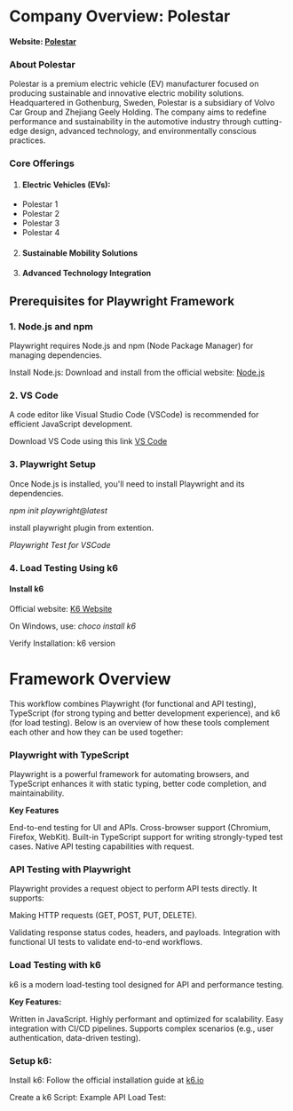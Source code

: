 # Company Overview: Polestar
#### Website: [Polestar](https://www.polestar.com/se)

### About Polestar 

Polestar is a premium electric vehicle (EV) manufacturer focused on producing sustainable and innovative electric mobility solutions. Headquartered in Gothenburg, Sweden, Polestar is a subsidiary of Volvo Car Group and Zhejiang Geely Holding. The company aims to redefine performance and sustainability in the automotive industry through cutting-edge design, advanced technology, and environmentally conscious practices.


### Core Offerings

1. #### Electric Vehicles (EVs):

- Polestar 1
- Polestar 2 
- Polestar 3
- Polestar 4 

2. #### Sustainable Mobility Solutions
3. #### Advanced Technology Integration


##  Prerequisites for Playwright Framework

### 1. Node.js and npm
Playwright requires Node.js and npm (Node Package Manager) for managing dependencies.

Install Node.js:
Download and install from the official website: [Node.js](https://nodejs.org/en)

### 2. VS Code

A code editor like Visual Studio Code (VSCode) is recommended for efficient JavaScript development.

Download VS Code using this link [VS Code](https://code.visualstudio.com/download)

### 3. Playwright Setup

Once Node.js is installed, you'll need to install Playwright and its dependencies.

_npm init playwright@latest_

install playwright plugin from extention.

_Playwright Test for VSCode_

### 4. Load Testing Using k6

#### Install k6

Official website: [K6 Website](https://k6.io/)

On Windows, use:  _choco install k6_

Verify Installation: k6 version

# Framework Overview

This workflow combines Playwright (for functional and API testing), TypeScript (for strong typing and better development experience), and k6 (for load testing). Below is an overview of how these tools complement each other and how they can be used together:

### Playwright with TypeScript
Playwright is a powerful framework for automating browsers, and TypeScript enhances it with static typing, better code completion, and maintainability.

**Key Features**

End-to-end testing for UI and APIs.
Cross-browser support (Chromium, Firefox, WebKit).
Built-in TypeScript support for writing strongly-typed test cases.
Native API testing capabilities with request.

### API Testing with Playwright
Playwright provides a request object to perform API tests directly. It supports:

Making HTTP requests (GET, POST, PUT, DELETE).

Validating response status codes, headers, and payloads.
Integration with functional UI tests to validate end-to-end workflows.

### Load Testing with k6
k6 is a modern load-testing tool designed for API and performance testing.

**Key Features:**

Written in JavaScript.
Highly performant and optimized for scalability.
Easy integration with CI/CD pipelines.
Supports complex scenarios (e.g., user authentication, data-driven testing).

### Setup k6:
Install k6: Follow the official installation guide at [k6.io](https://k6.io/)

Create a k6 Script: Example API Load Test:


